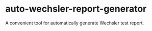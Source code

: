 # auto-wechsler-report-generator
A convenient tool for automatically generate Wechsler test report.

